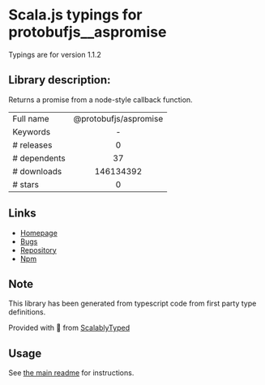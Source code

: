 
# Scala.js typings for protobufjs__aspromise

Typings are for version 1.1.2

## Library description:
Returns a promise from a node-style callback function.

|                    |                 |
| ------------------ | :-------------: |
| Full name          | @protobufjs/aspromise |
| Keywords           | - |
| # releases         | 0 |
| # dependents       | 37 |
| # downloads        | 146134392 |
| # stars            | 0 |

## Links
- [Homepage](https://github.com/dcodeIO/protobuf.js#readme)
- [Bugs](https://github.com/dcodeIO/protobuf.js/issues)
- [Repository](https://github.com/dcodeIO/protobuf.js)
- [Npm](https://www.npmjs.com/package/%40protobufjs%2Faspromise)
    


## Note
This library has been generated from typescript code from first party type definitions.

Provided with :purple_heart: from [ScalablyTyped](https://github.com/oyvindberg/ScalablyTyped)

## Usage
See [the main readme](../../readme.md) for instructions.


